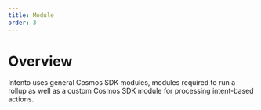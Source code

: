 ```yaml
---
title: Module
order: 3
---
```


# Overview

Intento uses general Cosmos SDK modules, modules required to run a rollup as well as a custom Cosmos SDK module for processing intent-based actions.

